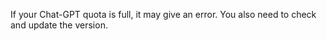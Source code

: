 If your Chat-GPT quota is full, it may give an error. You also need to check and update the version.
